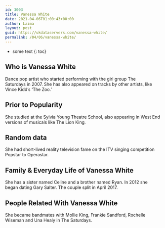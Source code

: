 ```yaml
---
id: 3003
title: Vanessa White
date: 2021-04-06T01:00:43+00:00
author: Laima
layout: post
guid: https://ukdataservers.com/vanessa-white/
permalink: /04/06/vanessa-white/
---
```


* some text
{: toc}


## Who is Vanessa White
                  
                  
                  
Dance pop artist who started performing with the girl group The Saturdays in 2007. She has also appeared on tracks by other artists, like Vince Kidd&#8217;s &#8216;The Zoo.&#8217;
                  
              
            
              
            
                
                
                
## Prior to Popularity
                  
                  
                  
She studied at the Sylvia Young Theatre School, also appearing in West End versions of musicals like The Lion King.
                  
              
            
              
            
                
                
                
## Random data
                  
                  
                  
She had short-lived reality television fame on the ITV singing competition Popstar to Operastar.
                  
              
            
              
            
                
                
                
## Family & Everyday Life of Vanessa White
                  
                  
                  
She has a sister named Celine and a brother named Ryan. In 2012 she began dating Gary Salter. The couple split in April 2017.
                  
              
            
              
            
                
                
                
## People Related With Vanessa White
                  
                  
                  
She became bandmates with Mollie King, Frankie Sandford, Rochelle Wiseman and Una Healy in The Saturdays.
                  
              
            
              
            
                
              
            
              
              
            
            
              
            
          
          
          